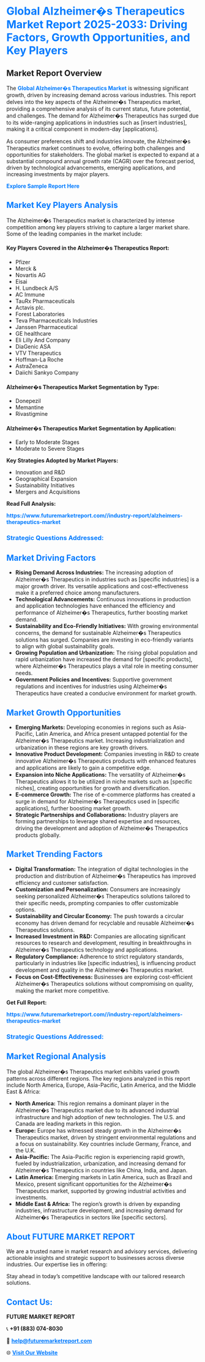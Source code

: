 <h1 style="color: #007BFF;">Global Alzheimer�s Therapeutics Market Report 2025-2033: Driving Factors, Growth Opportunities, and Key Players</h1>

<section id="overview">
<h2>Market Report Overview</h2>
<p>The <a href="https://www.futuremarketreport.com//industry-report/alzheimers-therapeutics-market" style="color: #007BFF; text-decoration: none;"><strong>Global Alzheimer�s Therapeutics Market</strong></a> is witnessing significant growth, driven by increasing demand across various industries. This report delves into the key aspects of the Alzheimer�s Therapeutics market, providing a comprehensive analysis of its current status, future potential, and challenges. The demand for Alzheimer�s Therapeutics has surged due to its wide-ranging applications in industries such as [insert industries], making it a critical component in modern-day [applications].</p>
<p>As consumer preferences shift and industries innovate, the Alzheimer�s Therapeutics market continues to evolve, offering both challenges and opportunities for stakeholders. The global market is expected to expand at a substantial compound annual growth rate (CAGR) over the forecast period, driven by technological advancements, emerging applications, and increasing investments by major players.</p>
</section>

<section id="overview">
<p><a href="https://www.futuremarketreport.com//request-sample/reportId=63134" style="color: #007BFF; text-decoration: none;"><strong>Explore Sample Report Here</strong></a></p>
</section>

<section id="key-players">
<h2 style="color: #007BFF;">Market Key Players Analysis</h2>
<p>The Alzheimer�s Therapeutics market is characterized by intense competition among key players striving to capture a larger market share. Some of the leading companies in the market include:</p>
<h4>Key Players Covered in the Alzheimer�s Therapeutics Report:</h4>
<ul><li>Pfizer</li><li>Merck &amp;</li><li>Novartis AG</li><li>Eisai</li><li>H. Lundbeck A/S</li><li>AC Immune</li><li>TauRx Pharmaceuticals</li><li>Actavis plc.</li><li>Forest Laboratories</li><li>Teva Pharmaceuticals Industries</li><li>Janssen Pharmaceutical</li><li>GE healthcare</li><li>Eli Lilly And Company</li><li>DiaGenic ASA</li><li>VTV Therapeutics</li><li>Hoffman-La Roche</li><li>AstraZeneca</li><li>Daiichi Sankyo Company</li></ul>
<h4>Alzheimer�s Therapeutics Market Segmentation by Type:</h4>
<ul><li>Donepezil</li><li>Memantine</li><li>Rivastigmine</li></ul>

<h4>Alzheimer�s Therapeutics Market Segmentation by Application:</h4>
<ul><li>Early to Moderate Stages</li><li>Moderate to Severe Stages</li></ul>
<p><strong>Key Strategies Adopted by Market Players:</strong></p>
<ul>
<li>Innovation and R&D</li>
<li>Geographical Expansion</li>
<li>Sustainability Initiatives</li>
<li>Mergers and Acquisitions</li>
</ul>
</section>

<section>
<p><strong>Read Full Analysis: </strong></p><a href="https://www.futuremarketreport.com//industry-report/alzheimers-therapeutics-market" style="color: #007BFF; text-decoration: none;"><strong>https://www.futuremarketreport.com//industry-report/alzheimers-therapeutics-market</strong></a>
<h3 style="color: #007BFF;">Strategic Questions Addressed:</h3>
</section>

<section id="driving-factors">
<h2 style="color: #007BFF;">Market Driving Factors</h2>
<ul>
<li><strong>Rising Demand Across Industries:</strong> The increasing adoption of Alzheimer�s Therapeutics in industries such as [specific industries] is a major growth driver. Its versatile applications and cost-effectiveness make it a preferred choice among manufacturers.</li>
<li><strong>Technological Advancements:</strong> Continuous innovations in production and application technologies have enhanced the efficiency and performance of Alzheimer�s Therapeutics, further boosting market demand.</li>
<li><strong>Sustainability and Eco-Friendly Initiatives:</strong> With growing environmental concerns, the demand for sustainable Alzheimer�s Therapeutics solutions has surged. Companies are investing in eco-friendly variants to align with global sustainability goals.</li>
<li><strong>Growing Population and Urbanization:</strong> The rising global population and rapid urbanization have increased the demand for [specific products], where Alzheimer�s Therapeutics plays a vital role in meeting consumer needs.</li>
<li><strong>Government Policies and Incentives:</strong> Supportive government regulations and incentives for industries using Alzheimer�s Therapeutics have created a conducive environment for market growth.</li>
</ul>
</section>

<section id="growth-opportunities">
<h2 style="color: #007BFF;">Market Growth Opportunities</h2>
<ul>
<li><strong>Emerging Markets:</strong> Developing economies in regions such as Asia-Pacific, Latin America, and Africa present untapped potential for the Alzheimer�s Therapeutics market. Increasing industrialization and urbanization in these regions are key growth drivers.</li>
<li><strong>Innovative Product Development:</strong> Companies investing in R&D to create innovative Alzheimer�s Therapeutics products with enhanced features and applications are likely to gain a competitive edge.</li>
<li><strong>Expansion into Niche Applications:</strong> The versatility of Alzheimer�s Therapeutics allows it to be utilized in niche markets such as [specific niches], creating opportunities for growth and diversification.</li>
<li><strong>E-commerce Growth:</strong> The rise of e-commerce platforms has created a surge in demand for Alzheimer�s Therapeutics used in [specific applications], further boosting market growth.</li>
<li><strong>Strategic Partnerships and Collaborations:</strong> Industry players are forming partnerships to leverage shared expertise and resources, driving the development and adoption of Alzheimer�s Therapeutics products globally.</li>
</ul>
</section>

<section id="trending-factors">
<h2 style="color: #007BFF;">Market Trending Factors</h2>
<ul>
<li><strong>Digital Transformation:</strong> The integration of digital technologies in the production and distribution of Alzheimer�s Therapeutics has improved efficiency and customer satisfaction.</li>
<li><strong>Customization and Personalization:</strong> Consumers are increasingly seeking personalized Alzheimer�s Therapeutics solutions tailored to their specific needs, prompting companies to offer customizable options.</li>
<li><strong>Sustainability and Circular Economy:</strong> The push towards a circular economy has driven demand for recyclable and reusable Alzheimer�s Therapeutics solutions.</li>
<li><strong>Increased Investment in R&D:</strong> Companies are allocating significant resources to research and development, resulting in breakthroughs in Alzheimer�s Therapeutics technology and applications.</li>
<li><strong>Regulatory Compliance:</strong> Adherence to strict regulatory standards, particularly in industries like [specific industries], is influencing product development and quality in the Alzheimer�s Therapeutics market.</li>
<li><strong>Focus on Cost-Effectiveness:</strong> Businesses are exploring cost-efficient Alzheimer�s Therapeutics solutions without compromising on quality, making the market more competitive.</li>
</ul>
</section>

<section>
<p><strong>Get Full Report: </strong></p><a href="https://www.futuremarketreport.com//industry-report/alzheimers-therapeutics-market" style="color: #007BFF; text-decoration: none;"><strong>https://www.futuremarketreport.com//industry-report/alzheimers-therapeutics-market</strong></a>
<h3 style="color: #007BFF;">Strategic Questions Addressed:</h3>
</section>


<section id="regional-analysis">
<h2 style="color: #007BFF;">Market Regional Analysis</h2>
<p>The global Alzheimer�s Therapeutics market exhibits varied growth patterns across different regions. The key regions analyzed in this report include North America, Europe, Asia-Pacific, Latin America, and the Middle East & Africa:</p>
<ul>
<li><strong>North America:</strong> This region remains a dominant player in the Alzheimer�s Therapeutics market due to its advanced industrial infrastructure and high adoption of new technologies. The U.S. and Canada are leading markets in this region.</li>
<li><strong>Europe:</strong> Europe has witnessed steady growth in the Alzheimer�s Therapeutics market, driven by stringent environmental regulations and a focus on sustainability. Key countries include Germany, France, and the U.K.</li>
<li><strong>Asia-Pacific:</strong> The Asia-Pacific region is experiencing rapid growth, fueled by industrialization, urbanization, and increasing demand for Alzheimer�s Therapeutics in countries like China, India, and Japan.</li>
<li><strong>Latin America:</strong> Emerging markets in Latin America, such as Brazil and Mexico, present significant opportunities for the Alzheimer�s Therapeutics market, supported by growing industrial activities and investments.</li>
<li><strong>Middle East & Africa:</strong> The region’s growth is driven by expanding industries, infrastructure development, and increasing demand for Alzheimer�s Therapeutics in sectors like [specific sectors].</li>
</ul>
</section>

<footer>
<h2 style="color: #007BFF;">About FUTURE MARKET REPORT</h2>
<p>We are a trusted name in market research and advisory services, delivering actionable insights and strategic support to businesses across diverse industries. Our expertise lies in offering:</p>

<p>Stay ahead in today’s competitive landscape with our tailored research solutions.</p>

<h2 style="color: #007BFF;">Contact Us:</h2>
<p><strong>FUTURE MARKET REPORT</strong></p>
<p>📞 <strong>+91 (883) 074-8030</strong></p>
<p>📧 <strong><a href="mailto:help@futuremarketreport.com" style="color: #007BFF;">help@futuremarketreport.com</a></strong></p>
<p>🌐 <strong><a href="https://www.futuremarketreport.com/" style="color: #007BFF;">Visit Our Website</a></strong></p>
</footer>